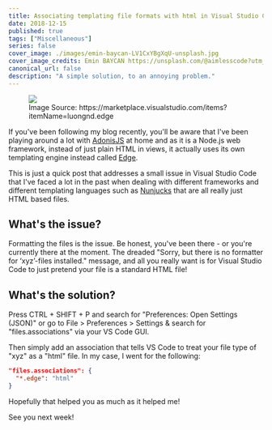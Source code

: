 ```yaml
---
title: Associating templating file formats with html in Visual Studio Code
date: 2018-12-15
published: true
tags: ["Miscellaneous"]
series: false
cover_image: ./images/emin-baycan-LV1CxYBgXqU-unsplash.jpg
cover_image_credits: Emin BAYCAN https://unsplash.com/@aimlesscode?utm_source=unsplash&utm_medium=referral&utm_content=creditCopyText
canonical_url: false
description: "A simple solution, to an annoying problem."
---
```

<figure>
    <img src="https://github.com/duyluonglc/vscode-edge/raw/master/images/screenshot.png" style="display: block; margin-left: auto; margin-right: auto;"/>
    <figcaption>Image Source: https://marketplace.visualstudio.com/items?itemName=luongnd.edge</figcaption>
</figure>

If you've been following my blog recently, you'll be aware that I've been playing around a lot with [AdonisJS](https://adonisjs.com/) at home and as it is a Node.js web framework, instead of just plain HTML in views, it actually uses its own templating engine instead called [Edge](https://edge.adonisjs.com/).

This is just a quick post that addresses a small issue in Visual Studio Code that I've faced a lot in the past when dealing with different frameworks and different templating languages such as [Nunjucks](https://mozilla.github.io/nunjucks/) that are all really just HTML based files.

## What's the issue?
Formatting the files is the issue.
Be honest, you've been there - or you're currently there at the moment.
The dreaded "Sorry, but there is no formatter for ‘xyz’-files installed." message, and all you really want is for Visual Studio Code to just pretend your file is a standard HTML file!

## What's the solution?
Press CTRL + SHIFT + P and search for "Preferences: Open Settings (JSON)" or go to File > Preferences > Settings & search for "files.associations" via your VS Code GUI.

Then simply add an association that tells VS Code to treat your file type of "xyz" as a "html" file. In my case, I went for the following:

```json
"files.associations": {
  "*.edge": "html"
}
```

Hopefully that helped you as much as it helped me!

See you next week!
